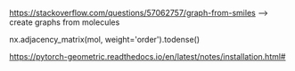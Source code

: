 https://stackoverflow.com/questions/57062757/graph-from-smiles --> create graphs from molecules

nx.adjacency_matrix(mol, weight='order').todense()


https://pytorch-geometric.readthedocs.io/en/latest/notes/installation.html#